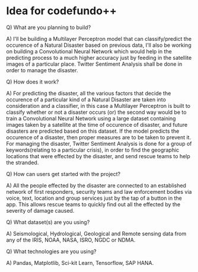 # Idea for codefundo++

Q) What are you planning to build?

A) I'll be building a Multilayer Perceptron model that can classify/predict the occurence of a Natural Disaster based on previous data, I'll also be working on building a Convolutional Neural Network which would help in the predicting process to a much higher accuracy just by feeding in the satellite images of a particular place. Twitter Sentiment Analysis shall be done in order to manage the disaster.

Q) How does it work?

A) For predicting the disaster, all the various factors that decide the occurence of a particular kind of a Natural Disaster are taken into consideration and a classifier, in this case a Multilayer Perceptron is built to classify whether or not a disaster occurs (or) the second way would be to train a Convolutional Neural Network using a large dataset containing images taken by a satellite at the time of occurence of disaster, and future disasters are predicted based on this dataset. If the model predicts the occurence of a disaster, then proper measures are to be taken to prevent it.
For managing the disaster, Twitter Sentiment Analysis is done for a group of keywords(relating to a particular crisis), in order to find the geographic locations that were effected by the disaster, and send rescue teams to help the stranded.

Q) How can users get started with the project?

A) All the people effected by the disaster are connected to an established network of first responders, security teams and law enforcement bodies via voice, text, location and group services just by the tap of a button in the app. This allows rescue teams to quickly find out all the effected by the severity of damage caused.

Q) What dataset(s) are you using?

A) Seismological, Hydrological, Geological and Remote sensing data from any of the IRIS, NOAA, NASA, ISRO, NGDC or NDMA.

Q) What technologies are you using?

A) Pandas, Matplotlib, Sci-kit Learn, Tensorflow, SAP HANA.
